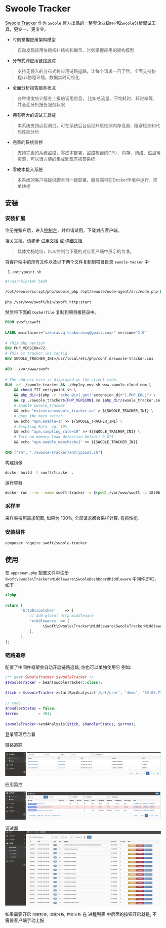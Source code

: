 # Swoole Tracker

[Swoole Tracker](https://www.swoole-cloud.com/tracker.html) 作为 `Swoole` 官方出品的一整套企业级`PHP`和`Swoole`分析调试工具，更专一、更专业。

- 时刻掌握应用架构模型
> 自动发现应用依赖拓扑结构和展示，时刻掌握应用的架构模型
- 分布式跨应用链路追踪
> 支持无侵入的分布式跨应用链路追踪，让每个请求一目了然，全面支持协程/非协程环境，数据实时可视化
- 全面分析报告服务状况
> 各种维度统计服务上报的调用信息， 比如总流量、平均耗时、超时率等，并全面分析报告服务状况
- 拥有强大的调试工具链
> 本系统支持远程调试，可在系统后台远程开启检测内存泄漏、阻塞检测和代码性能分析
- 完善的系统监控
> 支持完善的系统监控，零成本部署，监控机器的CPU、内存、网络、磁盘等资源，可以很方便的集成到现有报警系统
- 零成本接入系统
> 本系统的客户端提供脚本可一键部署，服务端可在Docker环境中运行，简单快捷

## 安装

### 安装扩展

注册完账户后，进入[控制台](https://www.swoole-cloud.com/dashboard/catdemo/)，并申请试用，下载对应客户端。

相关文档，请移步 [试用文档](https://www.kancloud.cn/swoole-inc/ee-base-wiki/1214079) 或 [详细文档](https://www.kancloud.cn/swoole-inc/ee-help-wiki/1213080) 

> 具体文档地址，以从控制台下载的对应客户端中展示的为准。

将客户端中的所有文件以及以下两个文件复制到项目目录 `swoole-tacker` 中

1. `entrypoint.sh`

```bash
#!/usr/bin/env bash

/opt/swoole/script/php/swoole_php /opt/swoole/node-agent/src/node.php &

php /var/www/swoft/bin/swoft http:start

```

然后将下面的 `Dockerfile` 复制到项目根目录中。

```dockerfile
FROM swoft/swoft

LABEL maintainer="sakuraovq <sakuraovq@gmail.com>" version="2.6"

# This php version
ENV PHP_VERSION=72
# This is tracker ini config
ENV SWOOLE_TRACHER_INI=/usr/local/etc/php/conf.d/swoole-tracker.ini

ADD . /var/www/swoft

# The address here is displayed on the client side.
RUN  cd ./swoole-tracker && ./deploy_env.sh www.swoole-cloud.com \
    && chmod 777 entrypoint.sh \
    && php_dir=$(php -r "echo @ini_get("extension_dir").PHP_EOL;") \
    && cp ./swoole_tracker${PHP_VERSION}.so $php_dir/swoole_tracker.so \
    # Enable swoole_tracker
    && echo "extension=swoole_tracker.so" > ${SWOOLE_TRACHER_INI} \
    # Open the main switch
    && echo "apm.enable=1" >> ${SWOOLE_TRACHER_INI} \
    # Sampling Rate, eg: 10%
    && echo "apm.sampling_rate=10" >> ${SWOOLE_TRACHER_INI} \
    # Turn on memory leak detection Default 0 Off
    && echo "apm.enable_memcheck=1" >> ${SWOOLE_TRACHER_INI}

CMD ["sh", "./swoole-tracker/entrypoint.sh"]
```

构建镜像
```bash
docker build -t swoft/tracker .
```
运行容器

```bash
docker run --rm --name swoft-tracker -v $(pwd):/var/www/swoft -p 18306:18306 swoft/tracker
```
### 采样率

采样率按照需求配置, 如果为 100%, 全部请求都会采样计算. 有损性能. 

### 安装组件

```bash
composer require swoft/swoole-tracker
```

## 使用

在 `app/bean.php` 配置文件中注册 `Swoft\Swoole\Tracker\Middleware\SwooleDashboardMiddleware` 中间件即可，如下：

```php
<?php

return [
       'httpDispatcher'    => [
           // Add global http middleware
           'middlewares' => [
                 \Swoft\Swoole\Tracker\Middleware\SwooleTrackerMiddleware::class,
           ],
       ],
];
```

### 链路追踪

配置了中间件框架会自动开启链路追踪, 你也可以单独使用它 例如:
```php
/** @var SwooleTracker $swooleTracker */
$swooleTracker = bean(SwooleTracker::class);

$tick = $swooleTracker->startRpcAnalysis('/get/user', 'demo', '53.65.77.11', $traceId, $spanId);

// todo ...
$handlerStatus = false;
$errno         = 401;

$swooleTracker->endAnalysis($tick, $handlerStatus, $errno);
```

登录管理后台看

链路追踪

![trace](../image/extra/trace.png)
 
应用监控
 
![stats](../image/extra/monitor.png)
 
调试器
![debuger](../image/extra/process.png)

如果需要开启 `阻塞检查`, `泄露分析`, `性能分析` 在 进程列表 中后面的按钮开启就是, 不需要客户端手动上报
